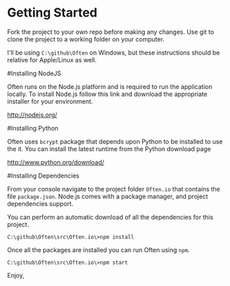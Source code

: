 # Getting Started

Fork the project to your own repo before making any changes. Use git to clone the project to a working folder on your computer.

I'll be using `C:\github\Often` on Windows, but these instructions should be relative for Apple/Linux as well.

#Installing NodeJS

Often runs on the Node.js platform and is required to run the application locally. To install Node.js follow this link and download the appropriate installer for your environment.

http://nodejs.org/

#Installing Python

Often uses `bcrypt` package that depends upon Python to be installed to use the it. You can install the latest runtime from the Python download page

http://www.python.org/download/

#Installing Dependencies

From your console navigate to the project folder `Often.io` that contains the file `package.json`. Node.js comes with a package manager, and project dependencies support.

You can perform an automatic download of all the dependencies for this project.

    C:\github\Often\src\Often.io\>npm install

Once all the packages are installed you can run Often using `npm`.

    C:\github\Often\src\Often.io\>npm start

Enjoy,
